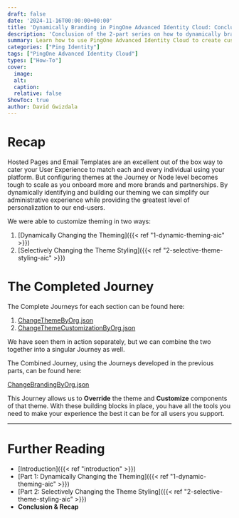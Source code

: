 ```yaml
---
draft: false
date: '2024-11-16T00:00:00+00:00'
title: 'Dynamically Branding in PingOne Advanced Identity Cloud: Conclusion'
description: 'Conclusion of the 2-part series on how to dynamically brand User Experience Journeys and Email Templates in PingOne AIC'
summary: Learn how to use PingOne Advanced Identity Cloud to create custom-themed experiences for each and every user
categories: ["Ping Identity"]
tags: ["PingOne Advanced Identity Cloud"]
types: ["How-To"]
cover:
  image:
  alt:
  caption:
  relative: false
ShowToc: true
author: David Gwizdala
---
```


# Recap

Hosted Pages and Email Templates are an excellent out of the box way to cater your User Experience to match each and every individual using your platform. But configuring themes at the Journey or Node level becomes tough to scale as you onboard more and more brands and partnerships. By dynamically identifying and building our theming we can simplify our administrative experience while providing the greatest level of personalization to our end-users.

We were able to customize theming in two ways:

1. [Dynamically Changing the Theming]({{< ref "1-dynamic-theming-aic" >}})
2. [Selectively Changing the Theme Styling]({{< ref "2-selective-theme-styling-aic" >}})

# The Completed Journey

The Complete Journeys for each section can be found here:

1. [ChangeThemeByOrg.json](https://gist.github.com/gwizdala/a81ae8ac9fcf2621473404b1307fdc00#file-changethemebyorg-json)
2. [ChangeThemeCustomizationByOrg.json](https://gist.github.com/gwizdala/a81ae8ac9fcf2621473404b1307fdc00#file-changethemecustomizationbyorg-json)

We have seen them in action separately, but we can combine the two together into a singular Journey as well.

The Combined Journey, using the Journeys developed in the previous parts, can be found here:

[ChangeBrandingByOrg.json](https://gist.github.com/gwizdala/a81ae8ac9fcf2621473404b1307fdc00#file-changethemecustomizationbyorg-json)

This Journey allows us to **Override** the theme and **Customize** components of that theme. With these building blocks in place, you have all the tools you need to make your experience the best it can be for all users you support.

---

# Further Reading

- [Introduction]({{< ref "introduction" >}})
- [Part 1: Dynamically Changing the Theming]({{< ref "1-dynamic-theming-aic" >}})
- [Part 2: Selectively Changing the Theme Styling]({{< ref "2-selective-theme-styling-aic" >}})
- **Conclusion & Recap**